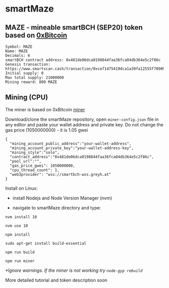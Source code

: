 # smartMaze

## MAZE - mineable smartBCH (SEP20) token based on [0xBitcoin](https://0xbitcoin.org/#/)

```
Symbol: MAZE
Name: MAZE
Decimals: 6
smartBCH contract address: 0x481de06dca0198844faa36fca04db364e5c2f86c
Genesis transaction: https://www.smartscan.cash/transaction/0xce71475419dca1a39fa12555f70909974aa34d2eed1150c29cf3225bc412c7c1
Initial supply: 0
Max total supply: 21000000
Mining reward: 800 MAZE
```

## Mining (CPU)

The miner is based on 0xBitcoin [miner](https://github.com/0xbitcoin/0xbitcoin-miner)

Download/clone the smartMaze repository, open `miner-config.json` file in any editor and paste your wallet address and private key. Do not change the gas price (1050000000) - it is 1.05 gwei

```
{
  "mining_account_public_address":"your-wallet-address",
  "mining_account_private_key":"your-wallet-address-key",
  "mining_style":"solo",
  "contract_address":"0x481de06dca0198844faa36fca04db364e5c2f86c",
  "pool_url":"",
  "gas_price_gwei": 1050000000,
  "cpu_thread_count": 1,
  "web3provider": "wss://smartbch-wss.greyh.at"
}
```

Install on Linux:

- install Nodejs and Node Version Manager (nvm)

- navigate to smartMaze directory and type:

`nvm install 10`

`nvm use 10`

`npm install`

`sudo apt-get install build-essential`

`npm run build`

`npm run miner`

_*Ignore warnings. If the miner is not working try `node-gyp rebuild`_

More detailed tutorial and token description soon






